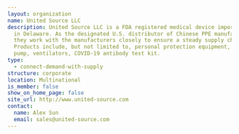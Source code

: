 ```yaml
---
layout: organization
name: United Source LLC
description: United Source LLC is a FDA registered medical device importer based
  in Delaware. As the designated U.S. distributor of Chinese PPE manufacturers,
  they work with the manufacturers closely to ensure a steady supply chain.
  Products include, but not limited to, personal protection equipment, infusion
  pump, ventilators, COVID-19 antibody test kit.
type:
  - connect-demand-with-supply
structure: corporate
location: Multinational
is_member: false
show_on_home_page: false
site_url: http://www.united-source.com
contact:
  name: Alex Sun
  email: sales@united-source.com
---
```


